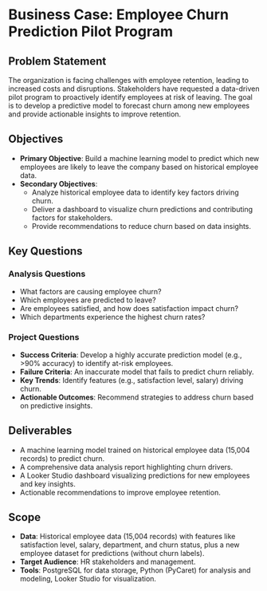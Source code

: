 # Business Case: Employee Churn Prediction Pilot Program

## Problem Statement
The organization is facing challenges with employee retention, leading to increased costs and disruptions. Stakeholders have requested a data-driven pilot program to proactively identify employees at risk of leaving. The goal is to develop a predictive model to forecast churn among new employees and provide actionable insights to improve retention.

## Objectives
- **Primary Objective**: Build a machine learning model to predict which new employees are likely to leave the company based on historical employee data.
- **Secondary Objectives**:
  - Analyze historical employee data to identify key factors driving churn.
  - Deliver a dashboard to visualize churn predictions and contributing factors for stakeholders.
  - Provide recommendations to reduce churn based on data insights.

## Key Questions
### Analysis Questions
- What factors are causing employee churn?
- Which employees are predicted to leave?
- Are employees satisfied, and how does satisfaction impact churn?
- Which departments experience the highest churn rates?

### Project Questions
- **Success Criteria**: Develop a highly accurate prediction model (e.g., >90% accuracy) to identify at-risk employees.
- **Failure Criteria**: An inaccurate model that fails to predict churn reliably.
- **Key Trends**: Identify features (e.g., satisfaction level, salary) driving churn.
- **Actionable Outcomes**: Recommend strategies to address churn based on predictive insights.

## Deliverables
- A machine learning model trained on historical employee data (15,004 records) to predict churn.
- A comprehensive data analysis report highlighting churn drivers.
- A Looker Studio dashboard visualizing predictions for new employees and key insights.
- Actionable recommendations to improve employee retention.

## Scope
- **Data**: Historical employee data (15,004 records) with features like satisfaction level, salary, department, and churn status, plus a new employee dataset for predictions (without churn labels).
- **Target Audience**: HR stakeholders and management.
- **Tools**: PostgreSQL for data storage, Python (PyCaret) for analysis and modeling, Looker Studio for visualization.
